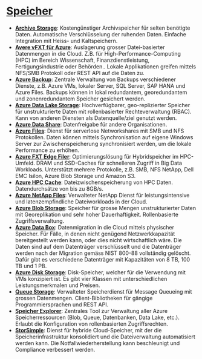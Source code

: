 # [Speicher]

* **[Archive Storage]**: Kostengünstiger Archivspeicher für selten benötigte
    Daten. Automatische Verschlüsselung der ruhenden Daten. Einfache
    Integration mit Heiss- und Kaltspeichern.
* **[Avere vFXT für Azure]**: Auslagerung grosser Datei-basierter Datenmengen
    in die Cloud. Z.B. für High-Performance-Computing (HPC) im Bereich
    Wissenschaft, Finanzdienstleistung, Fertigungsindustrie oder Behörden..
    Lokale Applikationen greifen mittels NFS/SMB Protokoll oder REST API auf
    die Daten zu.
* **[Azure Backup]**: Zentrale Verwaltung von Backups verschiedener Dienste,
    z.B. Azure VMs, lokaler Server, SQL Server, SAP HANA und Azure Files.
    Backups können in lokal redundantem, georedundantem und zonenredundantem
    Speicher gesichert werden.
* **[Azure Data Lake Storage]**: Hochverfügbarer,
    geo-replizierter Speicher für unstrukturierte Daten mit rollenbasierter
    Rechteverwaltung (RBAC). Kann von anderen Diensten als Datenquelle/ziel
    genutzt werden.
* **[Azure Data Share]**: Datenfreigabe für andere Organisationen.
* **[Azure Files]**: Dienst für serverlose Networkshares mit SMB und NFS
    Protokollen. Daten können mittels Synchronisation auf eigene Windows
    Server zur Zwischenspeicherung synchronisiert werden, um die lokale
    Performance zu erhöhen.
* **[Azure FXT Edge Filer]**: Optimierungslösung für Hybridspeicher im
    HPC-Umfeld. DRAM und SSD-Caches für schnelleren Zugriff in Big Data
    Workloads. Unterstützt mehrere Protokolle, z.B. SMB, NFS NetApp, Dell EMC
    Isilon, Azure Blob Storage und Amazon S3.
* **[Azure HPC Cache]**: Dateizwischenspeicherung von HPC Daten.
    Datendurchsätze von bis zu 8GB/s.
* **[Azure NetApp Files]**: Verwalteter NetApp Dienst für leistungsintensive
    und latenzempfindliche Dateiworkloads in der Cloud.
* **[Azure Blob Storage]**: Speicher für grosse Mengen unstrukturierter Daten
    mit Georeplikation und sehr hoher Dauerhaftigkeit. Rollenbasierte
    Zugriffsverwaltung.
* **[Azure Data Box]**: Datenmigration in die Cloud mittels physischer
    Speicher. Für Fälle, in denen nicht genügend Netzwerkkapazität
    bereitgestellt werden kann, oder dies nicht wirtschaftlich wäre. Die
    Daten sind auf dem Datenträger verschlüsselt und die Datenträger werden
    nach der Migration gemäss NIST 800-88 vollständig gelöscht. Dafür gibt es
    verschiedene Datenträger mit Kapazitäten von 8 TB, 100 TB und 1 PB.
* **[Azure Disk Storage]**: Disk-Speicher, welcher für die Verwendung mit VMs
    konzipiert ist. Es gibt vier Klassen mit unterschiedlichen
    Leistungsmerkmalen und Preisen.
* **[Queue Storage]**: Verwalteter Speicherdienst für Message Queueing mit
    grossen Datenmengen. Client-Bibliotheken für gängige Programmiersprachen
    und REST API.
* **[Speicher Explorer]**: Zentrales Tool zur Verwaltung aller Azure
    Speicherressourcen (Blob, Queue, Datenbanken, Data Lake, etc.). Erlaubt die Konfiguration von rollenbasierten Zugriffsrechten.
* **[StorSimple]**: Dienst für hybride Cloud-Speicher, mit der die
    Speicherinfrastruktur konsolidiert und die Dateiverwaltung automatisiert
    werden kann. Die Notfallwiederherstellung kann beschleunigt und Compliance verbessert werden.

[Speicher]: https://azure.microsoft.com/de-de/services/#storage
[Archive Storage]: https://azure.microsoft.com/de-de/services/storage/archive/
[Avere vFXT für Azure]: https://azure.microsoft.com/de-de/services/storage/avere-vfxt/
[Azure Backup]: https://azure.microsoft.com/de-de/services/backup/
[Azure Data Lake Storage]: https://azure.microsoft.com/de-de/services/storage/data-lake-storage/
[Azure Data Share]: https://azure.microsoft.com/de-de/services/data-share/
[Azure Files]: https://azure.microsoft.com/de-de/services/storage/files/
[Azure FXT Edge Filer]: https://azure.microsoft.com/de-de/services/fxt-edge-filer/
[Azure HPC Cache]: https://azure.microsoft.com/de-de/services/hpc-cache/
[Azure NetApp Files]: https://azure.microsoft.com/de-de/services/netapp/
[Azure Blob Storage]: https://azure.microsoft.com/de-de/services/storage/blobs/
[Azure Data Box]: https://azure.microsoft.com/de-de/services/databox/
[Azure Disk Storage]: https://azure.microsoft.com/de-de/services/storage/disks
[Queue Storage]: https://azure.microsoft.com/de-de/services/storage/queues/
[Speicher Explorer]: https://azure.microsoft.com/de-de/features/storage-explorer/
[StorSimple]: https://azure.microsoft.com/de-de/services/storsimple/
